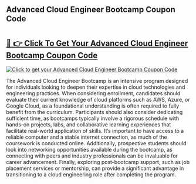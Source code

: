## Advanced Cloud Engineer Bootcamp Coupon Code

# <h2><a href="https://gitdownloader.com/linuxfoundation.php">🔗 👉 Click To Get Your Advanced Cloud Engineer Bootcamp Coupon Code</a></h2>

[![Click to get your Advanced Cloud Engineer Bootcamp Coupon Code](https://gitdownloader.com/linuxfoundation.jpg)](https://gitdownloader.com/linuxfoundation.php)

The Advanced Cloud Engineer Bootcamp is an intensive program designed for individuals looking to deepen their expertise in cloud technologies and engineering practices. When considering enrollment, candidates should evaluate their current knowledge of cloud platforms such as AWS, Azure, or Google Cloud, as a foundational understanding is often required to fully benefit from the curriculum. Participants should also consider dedicating sufficient time, as bootcamps typically involve a rigorous schedule with hands-on projects, labs, and collaborative learning experiences that facilitate real-world application of skills. It’s important to have access to a reliable computer and a stable internet connection, as much of the coursework is conducted online. Additionally, prospective students should look into networking opportunities available during the bootcamp, as connecting with peers and industry professionals can be invaluable for career advancement. Finally, exploring post-bootcamp support, such as job placement services or mentorship, can provide a significant advantage in transitioning to a cloud engineering role after completing the program.